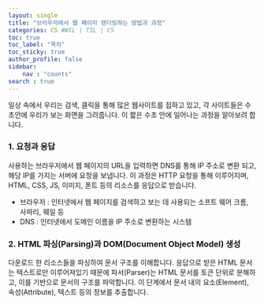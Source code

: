 ```yaml
---
layout: single
title: "브라우저에서 웹 페이지 렌더링하는 방법과 과정"
categories: CS #WIL | TIL | CS
toc: true
toc_label: "목차"
toc_sticky: true
author_profile: false
sidebar:
    nav : "counts"
search : true
---
```


일상 속에서 우리는 검색, 클릭을 통해 많은 웹사이트를 접하고 있고, 각 사이트들은 수초안에 우리가 보는 화면을 그려줍니다.
이 짧은 수초 안에 일어나는 과정을 알아보려 합니다.

### 1. 요청과 응답
사용하는 브라우저에서 웹 페이지의 URL을 입력하면 DNS를 통해 IP 주소로 변환 되고,
해당 IP를 가지는 서버에 요청을 보냅니다.
이 과정은 HTTP 요청을 통해 이루어지며, HTML, CSS, JS, 이미지, 폰트 등의 리소스를 응답으로 받습니다.

* 브라우저 : 인터넷에서 웹 페이지를 검색하고 보는 데 사용되는 소프트 웨어 크롬, 사파리, 웨일 등
* DNS : 인터넷에서 도메인 이름을 IP 주소로 변환하는 시스템

### 2. HTML 파싱(Parsing)과 DOM(Document Object Model) 생성
다운로드 한 리소스들을 파싱하여 문서 구조를 이해합니다.
응답으로 받은 HTML 문서는 텍스트로만 이루어져있기 때문에
파서(Parser)는 HTML 문서를 토큰 단위로 분해하고, 이를 기반으로 문서의 구조를 파악합니다.
이 단계에서 문서 내의 요소(Element), 속성(Attribute), 텍스트 등의 정보를 추출합니다.


